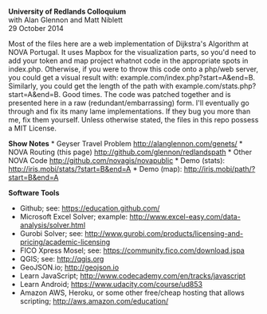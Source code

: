 <b>University of Redlands Colloquium</b> <br>
with Alan Glennon and Matt Niblett<br>
29 October 2014
<p>
Most of the files here are a web implementation of Dijkstra's Algorithm at NOVA Portugal. It uses Mapbox for the visualization parts, so you'd need to add your token and map project whatnot code in the appropriate spots in index.php. Otherwise, if you were to throw this code onto a php/web server, you could get a visual result with: example.com/index.php?start=A&end=B. Similarly, you could get the length of the path with example.com/stats.php?start=A&end=B. Good times. The code was patched together and is presented here in a raw (redundant/embarrassing) form. I'll eventually go through and fix its many lame implementations. If they bug you more than me, fix them yourself. Unless otherwise stated, the files in this repo possess a MIT License.

<p>
<b>Show Notes</b>
* Geyser Travel Problem <a href>http://alanglennon.com/genets/</a>
* NOVA Routing (this page) <a href>http://github.com/glennon/redlandspath</a>
* Other NOVA Code <a href>http://github.com/novagis/novapublic</a>
* Demo (stats): <a href>http://iris.mobi/stats/?start=B&end=A</a>
* Demo (map): <a href>http://iris.mobi/path/?start=B&end=A</a>
<p>

<b>Software Tools</b>
* Github; see: <a href>https://education.github.com/</a>
* Microsoft Excel Solver; example: <a href>http://www.excel-easy.com/data-analysis/solver.html</a>
* Gurobi Solver; see: <a href>http://www.gurobi.com/products/licensing-and-pricing/academic-licensing</a>
* FICO Xpress Mosel; see: <a href>https://community.fico.com/download.jspa</a>
* QGIS; see: <a href>http://qgis.org</a>
* GeoJSON.io; <a href>http://geojson.io</a>
* Learn JavaScript; <a href>http://www.codecademy.com/en/tracks/javascript</a>
* Learn Android; <a href>https://www.udacity.com/course/ud853</a>
* Amazon AWS, Heroku, or some other free/cheap hosting that allows scripting; <a href>http://aws.amazon.com/education/</a>
